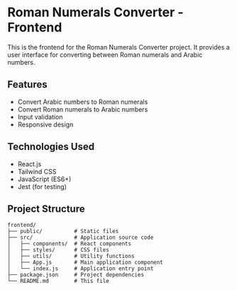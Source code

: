 # Roman Numerals Converter - Frontend

This is the frontend for the Roman Numerals Converter project. It provides a user interface for converting between Roman numerals and Arabic numbers.

## Features

- Convert Arabic numbers to Roman numerals
- Convert Roman numerals to Arabic numbers
- Input validation
- Responsive design

## Technologies Used

- React.js
- Tailwind CSS
- JavaScript (ES6+)
- Jest (for testing)

## Project Structure

```
frontend/
├── public/          # Static files
├── src/             # Application source code
│   ├── components/  # React components
│   ├── styles/      # CSS files
│   ├── utils/       # Utility functions
│   ├── App.js       # Main application component
│   └── index.js     # Application entry point
├── package.json     # Project dependencies
└── README.md        # This file
```